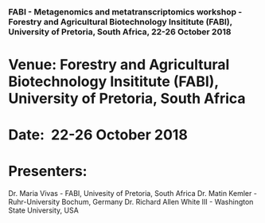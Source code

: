 ### FABI - Metagenomics and metatranscriptomics workshop -Forestry and Agricultural Biotechnology Insititute (FABI), University of Pretoria, South Africa, 22-26 October 2018


# Venue: 	Forestry and Agricultural Biotechnology Insititute (FABI), University of Pretoria, South Africa
# Date: 	22-26 October 2018

# Presenters:	
Dr. Maria Vivas - FABI, Univesity of Pretoria, South Africa
Dr. Matin Kemler - Ruhr-University Bochum, Germany
Dr. Richard Allen White III - Washington State University, USA

